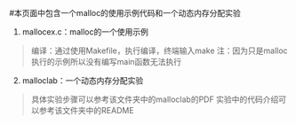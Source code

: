 #本页面中包含一个malloc的使用示例代码和一个动态内存分配实验

1. mallocex.c：malloc的一个使用示例
> 编译：通过使用Makefile，执行编译，终端输入make
> 注：因为只是malloc执行的示例所以没有编写main函数无法执行

2. malloclab：一个动态内存分配实验
> 具体实验步骤可以参考该文件夹中的malloclab的PDF
> 实验中的代码介绍可以参考该文件夹中的README